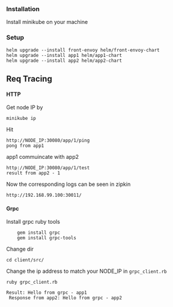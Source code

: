 ### Installation

Install minikube on your machine

### Setup

```
helm upgrade --install front-envoy helm/front-envoy-chart
helm upgrade --install app1 helm/app1-chart
helm upgrade --install app2 helm/app2-chart
```
## Req Tracing
#### HTTP

Get node IP by
```
minikube ip
```

Hit
```
http://NODE_IP:30080/app/1/ping
pong from app1
```

app1 commuincate with app2
```
http://NODE_IP:30080/app/1/test
result from app2 - 1
```

Now the corresponding logs can be seen in zipkin
```
http://192.168.99.100:30011/
```

#### Grpc

Install grpc ruby tools

```
    gem install grpc
    gem install grpc-tools
```

Change dir
```
cd client/src/
```

Change the ip address to match your NODE_IP in `grpc_client.rb`

```
ruby grpc_client.rb
```
```
Result: Hello from grpc - app1
 Response from app2: Hello from grpc - app2
```